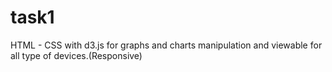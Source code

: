 task1
=====
HTML - CSS with d3.js for graphs and charts manipulation and viewable for all type of devices.(Responsive)
